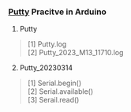 ### [__Putty__](https://learn.sparkfun.com/tutorials/terminal-basics/all#serial-terminal-overview) Pracitve in Arduino
1. Putty
> [1] Putty.log<br>
> [2] Putty_2023_M13_11710.log<br>

2. Putty_20230314
> [1] Serial.begin()<br>
> [2] Serial.available()<br>
> [3] Serail.read()<br>